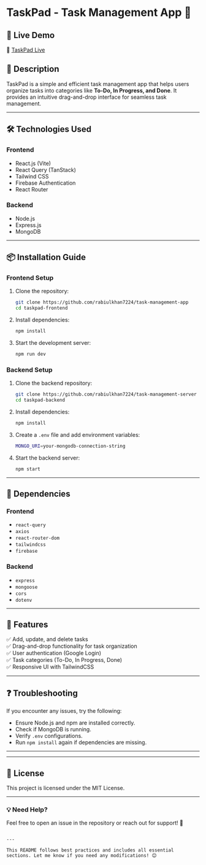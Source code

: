


# TaskPad - Task Management App 📝

## 🚀 Live Demo
🔗 [TaskPad Live](https://taskpad-e.netlify.app)  

## 📖 Description
TaskPad is a simple and efficient task management app that helps users organize tasks into categories like **To-Do, In Progress, and Done**. It provides an intuitive drag-and-drop interface for seamless task management.





---

## 🛠️ Technologies Used

### **Frontend**
- React.js (Vite)
- React Query (TanStack)
- Tailwind CSS
- Firebase Authentication
- React Router

### **Backend**
- Node.js
- Express.js
- MongoDB 


---

## 📦 Installation Guide

### **Frontend Setup**
1. Clone the repository:
   ```sh
   git clone https://github.com/rabiulkhan7224/task-management-app
   cd taskpad-frontend
   ```
2. Install dependencies:
   ```sh
   npm install
   ```
3. Start the development server:
   ```sh
   npm run dev
   ```

### **Backend Setup**
1. Clone the backend repository:
   ```sh
   git clone https://github.com/rabiulkhan7224/task-management-server
   cd taskpad-backend
   ```
2. Install dependencies:
   ```sh
   npm install
   ```
3. Create a `.env` file and add environment variables:
   ```sh
   MONGO_URI=your-mongodb-connection-string
   ```
4. Start the backend server:
   ```sh
   npm start
   ```

---

## 🔌 Dependencies

### **Frontend**
- `react-query`
- `axios`
- `react-router-dom`
- `tailwindcss`
- `firebase`

### **Backend**
- `express`
- `mongoose`
- `cors`
- `dotenv`


---

## 🎯 Features
✅ Add, update, and delete tasks  
✅ Drag-and-drop functionality for task organization  
✅ User authentication (Google Login)  
✅ Task categories (To-Do, In Progress, Done)  
✅ Responsive UI with TailwindCSS  

---

## ❓ Troubleshooting
If you encounter any issues, try the following:
- Ensure Node.js and npm are installed correctly.
- Check if MongoDB is running.
- Verify `.env` configurations.
- Run `npm install` again if dependencies are missing.

---

 

---

## 📜 License
This project is licensed under the MIT License.  

---

### 💡 Need Help?
Feel free to open an issue in the repository or reach out for support! 🚀
```

---

This README follows best practices and includes all essential sections. Let me know if you need any modifications! 😊